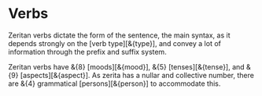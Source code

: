 # <x-trans>Verbs</x-trans>

<x-trans>Zeritan verbs dictate the form of the sentence, the main syntax, as it depends strongly on the [verb type][&{type}], and convey a lot of information through the prefix and suffix system.</x-trans>

<x-trans>Zeritan verbs have &{8} [moods][&{mood}], &{5} [tenses][&{tense}], and &{9} [aspects][&{aspect}].</x-trans>
<x-trans>As zerita has a nullar and collective number, there are &{4} grammatical [persons][&{person}] to accommodate this.</x-trans>

[aspect]: ./aspect.md
[mood]: ./mood.md
[tense]: ./tense.md
[type]: ./type.md
[person]: ./person.md
